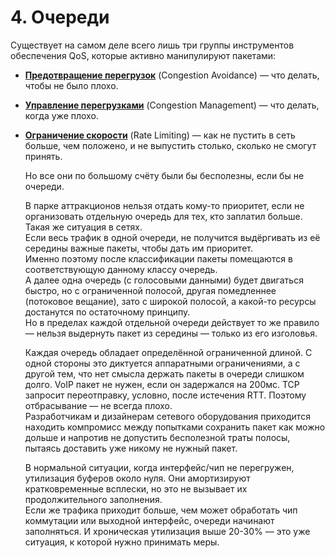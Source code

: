 # 4. Очереди

Существует на самом деле всего лишь три группы инструментов обеспечения QoS, которые активно манипулируют пакетами:

* [**Предотвращение перегрузок**](https://github.com/eucariot/SDSM/tree/c42ae44b73eda2a58b6f63e8838c9dfa88ece63d/15.-qos/6.-predotvrashenie-peregruzok-congestion-avoidance) \(Congestion Avoidance\) — что делать, чтобы не было плохо.
* [**Управление перегрузками**](https://github.com/eucariot/SDSM/tree/c42ae44b73eda2a58b6f63e8838c9dfa88ece63d/15.-qos/7.-upravlenie-peregruzkami-congestion-management) \(Congestion Management\) — что делать, когда уже плохо.
* [**Ограничение скорости**](https://github.com/eucariot/SDSM/tree/c42ae44b73eda2a58b6f63e8838c9dfa88ece63d/15.-qos/8.-ogranichenie-skorosti) \(Rate Limiting\) — как не пустить в сеть больше, чем положено, и не выпустить столько, сколько не смогут принять.

  Но все они по большому счёту были бы бесполезны, если бы не очереди.

  В парке аттракционов нельзя отдать кому-то приоритет, если не организовать отдельную очередь для тех, кто заплатил больше.  
  Такая же ситуация в сетях.  
  Если весь трафик в одной очереди, не получится выдёргивать из её середины важные пакеты, чтобы дать им приоритет.  
  Именно поэтому после классификации пакеты помещаются в соответствующую данному классу очередь.  
  А далее одна очередь \(с голосовыми данными\) будет двигаться быстро, но с ограниченной полосой, другая помедленнее \(потоковое вещание\), зато с широкой полосой, а какой-то ресурсы достанутся по остаточному принципу.  
  Но в пределах каждой отдельной очереди действует то же правило — нельзя выдернуть пакет из середины — только из его изголовья.

  Каждая очередь обладает определённой ограниченной длиной. С одной стороны это диктуется аппаратными ограничениями, а с другой тем, что нет смысла держать пакеты в очереди слишком долго. VoIP пакет не нужен, если он задержался на 200мс. TCP запросит переотправку, условно, после истечения RTT. Поэтому отбрасывание — не всегда плохо.  
  Разработчикам и дизайнерам сетевого оборудования приходится находить компромисс между попытками сохранить пакет как можно дольше и напротив не допустить бесполезной траты полосы, пытаясь доставить уже никому не нужный пакет.

  В нормальной ситуации, когда интерфейс/чип не перегружен, утилизация буферов около нуля. Они амортизируют кратковременные всплески, но это не вызывает их продолжительного заполнения.  
  Если же трафика приходит больше, чем может обработать чип коммутации или выходной интерфейс, очереди начинают заполняться. И хроническая утилизация выше 20-30% — это уже ситуация, к которой нужно принимать меры.

